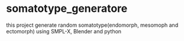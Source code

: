 # somatotype_generatore
this project generate random somatotype(endomorph, mesomoph and ectomorph) using SMPL-X, Blender and python
